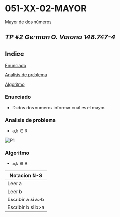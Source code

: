 # **051-XX-02-MAYOR**
Mayor de dos números
## *TP #2 German O. Varona 148.747-4*
## Indice
[Enunciado](#enunciado)

[Analisis de problema](#analisis-de-problema)

[Algoritmo](#algoritmo)

### Enunciado
- Dados dos numeros informar cuál es el mayor.


### Analisis de problema
- a,b ∈ R

![P1](https://fotos.subefotos.com/a02dfa167d1775d57eda917bf1064477o.jpg)

### Algoritmo
- a,b ∈ R

|Notacion N-S|
| ----- |
| Leer a |
| Leer b |
| Escribir a si a>b |
| Escribir b si b>a |
